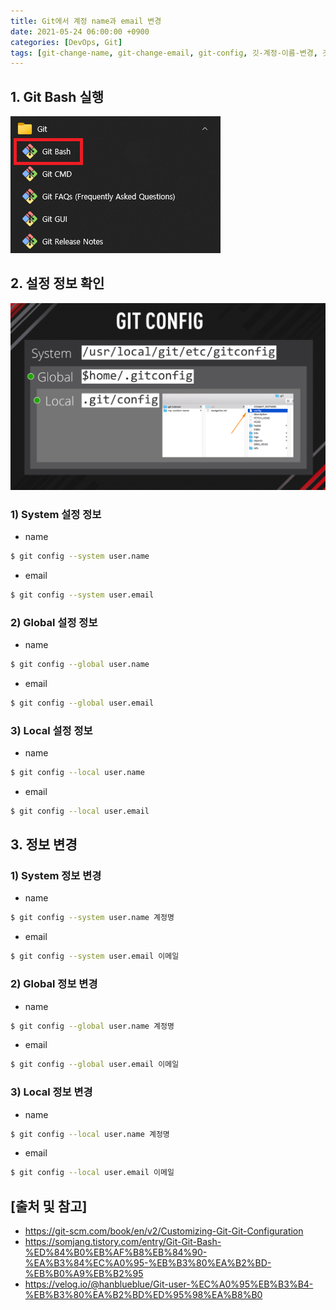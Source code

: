 ```yaml
---
title: Git에서 계정 name과 email 변경
date: 2021-05-24 06:00:00 +0900
categories: [DevOps, Git]
tags: [git-change-name, git-change-email, git-config, 깃-계정-이름-변경, 깃-계정-이메일-변경, 깃-설정]
---
```


## 1. Git Bash 실행

![git-bash](/assets/img/2021-05-24-change-name-and-email-in-git/git-bash.png)

## 2. 설정 정보 확인

![git-config](/assets/img/2021-05-24-change-name-and-email-in-git/git-config.png)

### 1) System 설정 정보

* name

```bash
$ git config --system user.name
```

* email

```bash
$ git config --system user.email
```

### 2) Global 설정 정보

* name

```bash
$ git config --global user.name
```

* email

```bash
$ git config --global user.email
```

### 3) Local 설정 정보

* name

```bash
$ git config --local user.name
```

* email

```bash
$ git config --local user.email
```

## 3. 정보 변경

### 1) System 정보 변경

* name

```bash
$ git config --system user.name 계정명
```

* email

```bash
$ git config --system user.email 이메일
```

### 2) Global 정보 변경

* name

```bash
$ git config --global user.name 계정명
```

* email

```bash
$ git config --global user.email 이메일
```

### 3) Local 정보 변경

* name

```bash
$ git config --local user.name 계정명
```

* email

```bash
$ git config --local user.email 이메일
```

## [출처 및 참고]
* <https://git-scm.com/book/en/v2/Customizing-Git-Git-Configuration>
* <https://somjang.tistory.com/entry/Git-Git-Bash-%ED%84%B0%EB%AF%B8%EB%84%90-%EA%B3%84%EC%A0%95-%EB%B3%80%EA%B2%BD-%EB%B0%A9%EB%B2%95>
* <https://velog.io/@hanblueblue/Git-user-%EC%A0%95%EB%B3%B4-%EB%B3%80%EA%B2%BD%ED%95%98%EA%B8%B0>
